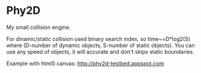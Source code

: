 Phy2D
=====

My small collision engine.

For dinamic/static collision used binary search index, so  time~=D*log2(S) where (D-number of dynamic objects, S-number of static objects).
You can use any speed of objects, it will accurate and don't skips static boundaries.


Example with html5 canvas: http://phy2d-testbed.appspot.com

